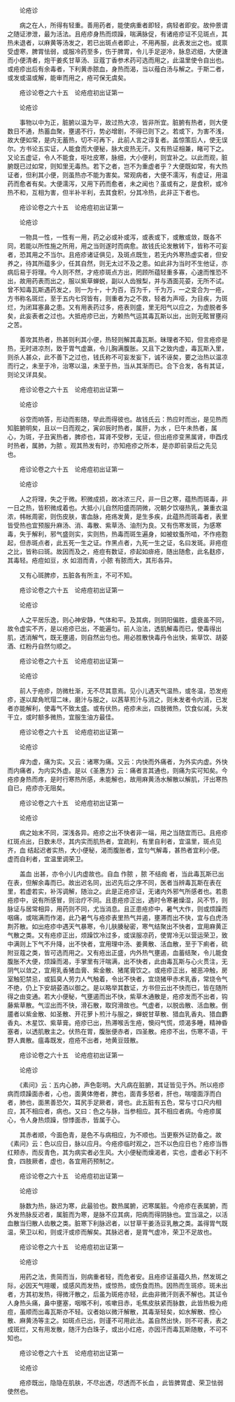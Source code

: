 <!-- { "loadSidebar": true } -->
　　论疮诊

　　病之在人，所得有轻重。善用药者，能使病重者即轻，病轻者即安。故仲景谓之随证渗泄，最为活法。且疮疹身热而烦躁，喘满脉促，有诸疮疹证不见斑点，其热未退者，以麻黄等汤发之，若已出斑点者即止，不用再服，此表发出之也。或禀受虚寒，脾胃怯弱，或服冷药至多，伤于脾胃，令儿手足逆冷，脉息迟细，大便溏而小便清者，炮干姜炙甘草汤、豆蔻丁香参术药可选而用之，此温里使令自出也。或疮疹出后有余毒者，下利黄赤脓血，身热而渴，当以薤白汤与解之。于斯二者，或发或温或解，能审而用之，疮可保无虞矣。

　　疮诊论卷之六十五　论疮痘初出证第一

　　论疮诊

　　事物以中为正，脏腑以温为平，故过热大凉，皆非所宜。脏腑有热者，则大便数日不通，热蓄血聚，壅遏不行，势必增剧，不得已则下之。若或下，为害不浅，故大便如常，是内无蓄热，切不可再下，此前人言之谆复者。盖惊策后人，使无误尔。方书论五实证，人能食而大便秘，脉大皮热无汗。又有热证相兼，睹可下之。又论五虚证，令人不能食，呕吐皮寒，脉细，大小便利，则宜补之。以此而观，脏腑既已过如常，则知里无毒热。若下之者，岂不为重虚者乎？大便既如常，有大热证者，但利其小便，则虽热亦不能为害矣。常观病者，大便不濡泻，有虚证，用温药而愈者有矣。大便濡泻，又用下药而愈者，未之闻也？虽或有之，是食积，或冷热不和，互相为害，但半补半利，去其食积，分其冷热，此非正下者也。

　　疮诊论卷之六十五　论疮痘初出证第一

　　论疮诊

　　一物具一性，一性有一用，药之必或补或泻，或表或下，或散或敛，既各不同，若能以所性施之所用，用之当则遂时而病愈。故钱氏论发散转下，皆称不可妄者，恐其用之不当尔。且疮疹诸证俱见，及斑点既生，若无内外寒热虚实者，但安养之，待其所蕴多少，任其自然，则无太过不及之患。如此非为当时不生他证，亦病后易于将理。今人则不然，才疮疹斑点方出，罔顾所蕴轻重多寡，心速而惟恐不出，故用药表而出之，服以紫草蝉蜕，副以人齿猴梨，并与酒面芫荽，无所不试。曾不知毒瓦斯遇药发之，则一为十，十为百，百为千，千为万，一之变合为一疮，方书称名斑烂，至于五内七窍皆有，则重者为之不救，轻者为声哑，为目疾，为斑烂，为闭耳塞鼻之患。又有用表药过多，疮表则盛，里无阳气以应之，为虚脱者多矣，此妄表者之过也。大抵疮疹已出，方赖热气运其毒瓦斯以出，出则无眩冒壅闷之苦。

　　善攻其热者，热甚则利其小便，热轻则解其毒瓦斯。昧理者不知，但言疮疹是热，无时进凉剂，致于胃气虚羸，令儿胸满腹胀。又且下之致内虚，毒瓦斯入里，则杀人甚众，此不善下之过也，钱氏称不可妄发妄下，诚不诬矣，要之治热以温凉而行之，未至于冷，治寒以温，未至于热，当从其渐而已。合下合发，各有其证，则论又详具矣。

　　疮诊论卷之六十五　论疮痘初出证第一

　　论疮诊

　　谷空而响答，形动而影随，举此而得彼也。故钱氏云：热应时而出，是见热而知脏腑明矣，且以一日而观之，寅卯辰时热者，属肝，为水 ，巳午未热者，属心，为斑，子丑寅热者，脾疹也，耳肾不受秽，无证，但出疮疹变黑属肾，申酉戌时热者，属肺，为脓 。观其热发有时，亦知疮疹之所本，是亦即前录后之先见也。

　　疮诊论卷之六十五　论疮痘初出证第一

　　论疮诊

　　人之将理，失之于微。积微成损，故冰浓三尺，非一日之寒，蕴热而斑毒，非一日之热，皆积微成着也。大抵小儿自然阳盛而阴微，况朝夕饮啜热乳，兼重衣温浓，帏帐周密，则伤皮肤，害血脉，疮疡发黄，是生多疾，此蕴热而斑毒者，表里皆受热也宜预服升麻汤、消、毒散、紫草汤、油剂为良。又有伤寒发斑，为感寒毒，失于解利，邪气盛则实，实则热，热毒而斑生遍身，如被蚊蚤所啮，不作疮胞起，但赤斑点者，此五死一生之证。作黑点者，九死一生之证，名曰发斑。非疮痘之比，皆称曰斑。故因而及之，疮痘有数证，疹起如痱疮，随出随愈，此名麸疹，其毒轻。疮痘如豆，水 如泪而青，小脓 有脓而大，其形各异。

　　又有心斑脾疹，五脏各有所主，不可不知。

　　疮诊论卷之六十五　论疮痘初出证第一

　　论疮诊

　　人之平居乐逸，则心神安静，气体和平。及其病，则阴阳偏胜，盛衰虽不同，故令虚实不齐，是以疮疹已出，不能遍匀。前人治法，透肌解毒而已，使毒得出肌，透消解气，既无壅遏，则自然出匀也。用必胜散快毒丹令出快，紫草饮、胡荽酒、红粉丹自然匀顺之。

　　疮诊论卷之六十五　论疮痘初出证第一

　　论疮诊

　　前人于疮疹，防微杜渐，无不尽其意焉。见小儿遇天气温热，或冬温，恐发疮疹，遂以犀角玳瑁二味，磨汁与服之，以茜草煎汁与消之，则未发者令内消，已发者亦能解利，使毒气不致太盛。或有伏热，疮疹未出，四肢微热，饮食似减，头发干立，或时额多微热，宜服生油方最佳。

　　疮诊论卷之六十五　论疮痘初出证第一

　　论疮诊

　　痒为虚，痛为实。又云：诸寒为痛。又云：内快而外痛者，为外实内虚。外快而内痛者，为内实外虚。是以《圣惠方》云：痛者言其通也，则痛为实可知矣。今疮疹身热而疼，是时行寒热所感，未能解也，故用麻黄汤水解散以解肌，汗出寒热自已，疮疹亦无阻矣。

　　疮诊论卷之六十五　论疮痘初出证第一

　　论疮诊

　　病之始末不同，深浅各异。疮疹之出不快者非一端，用之当随宜而已。且疮疹红斑点出，日数未尽，其内实而肌热者，宜疏利，有里自利者，宜温里，斑点见齐，血 结起迟者实热，大小便秘，渴而腹胀者，宜匀气解毒，甚热者宜利小便。虚而自利者，宜温里调荣卫。

　　盖血 出甚，亦令小儿内虚故也。自血 作脓 ，脓 不结痂 者，当此毒瓦斯已出在表，但解余毒而已。故出迟名同，出迟先后之序不同，医者当辨毒瓦斯在表在里，若虚若实，补泻调解，随治之。此是正疮疹证，无诸内外邪气所感者也。若患疮疹中，说有所感冒，则治疗不同。且患疮疹正出，遇时令寒暑燥湿，风不节，则脉证与居常相异，用药则不同，尤当消息。且正患疮疹中，暑气大作，则或烦躁而咽痛，或喘满而作渴，此乃暑气与疮疹表里热气并遏，壅滞而出不快，宜与白虎汤荆芥散。如出疮疹中遇天气暴寒，令儿肤腠秘密，寒气结聚出不快者，宜用麻黄正气散之类。又有疮疹正出，烦躁饮冷过多，或误服凉药，使胃冷无以营运荣卫，致中满则上下气不升降，出不快者，宜用理中汤、姜黄散、活血散，至于下痢者，硫附豆蔻之类，皆可选而用之。又有疮出正盛，内外热气壅遏，血蓄结聚，令儿能食腹胀不大便，烦躁而渴，手掌里有汗喘满，出不快者，此由毒瓦斯与心火贯注，无阴气以敛之，宜用乳香猪血膏、紫金散、猪尾膏饮之。或疮疹正出，被恶冲触，房室触犯禁忌，或狐臭人劳力人气触着，令出不快者，宜烧猪甲赤术乳香，常烧令气不绝，仍上下安胡荽酒以御之。是以略举其数证，方书但云出不快而已，皆在随所得之由变通。若大小便秘，气壅遏而出不快，紫草木通散是，疮疹发而不出者，钩藤紫草散。气涩出而不快，滑石散，取窍滑故也。气虚者，以脱齿散、活血散。倒靥者以紫金散、如圣散、开花萝卜煎汁与服之，蝉蜕甘草散、猎血乳香丸、猎血麝香丸、木星饮、紫草膏。疮疹已出，热滞喉舌生疮，懊闷气慌，烦渴多睡，精神昏塞者，以透肌散主之。伏热在胃，腹胀便赤者，四圣散。疮疹不出，伤寒不语，干野人粪散。瘟毒既发，痘疮不出者，地黄豆豉散。

　　疮诊论卷之六十五　论疮痘初出证第一

　　论疮诊

　　《素问》云：五内心肺，声色彰明。大凡病在脏腑，其证皆见于外。所以疮疹病而烦躁面赤者，心也，面黄体倦者，脾也，面青多怒者，肝也，喘嚏面浮而白者，肺也，面黑善恐欠，耳尻手足厥者，肾也。此五脏有五色，常与寸口尺内相应，其不相应者，病也。又曰：色之与脉，当参相应。其不相应者病。今疮疹属心，令人身热烦躁，惊悸面赤，皆属于心。

　　其赤者顺，今面色青，是色不与病相应，为不顺也。当更察外证防备之。故《素问》云：色以应日，脉以应月。今疮疹临时观之，岂不以色应日也？疮疹当唇红颊赤，而反青色，其为病实者必生风。大小便秘而燥渴者，实也，虚者必下利不食，四肢厥者，虚也，各宜用药预制之。

　　疮诊论卷之六十五　论疮痘初出证第一

　　论疮诊

　　脉数为热，脉迟为寒，此最验也。数热属腑，迟寒属脏。今疮疹在表属腑，而外发热脉反迟者，属脏而为寒，是脉不应其病，阳病而得阴脉也。宜当温之，以活血散当归散人齿散之类。脏寒下利脉迟者，以甘草干姜汤豆乳散之类。盖得胃气既温，荣卫以和，则或汗或疹而解矣。其脉迟者，是胃气虚冷，荣卫不足故也。

　　疮诊论卷之六十五　论疮痘初出证第一

　　论疮诊

　　用药之法，贵简而当，则病重者轻，而危者安。且疮疹证虽蕴久热，然发斑之际，必因天气暄暖，或感风而发热，或惊热，或伤食而热。因热而生斑疹。斑未出者，方其初发热，得微汗散之，后虽为斑疮亦轻，此由非微汗则表不解也。其证令人身热头痛，鼻中壅塞，咽喉不利，咳嗽目赤，毛焦皮肤紧而脉数，此皆热极为疮痘，虽顺而出毒瓦斯亦不轻。议者始以微汗解散，其毒渐轻矣，如水解散、控心散、麻黄汤等主之。如斑点已出，则谨不可用此法。盖自然出快，则不可表，表之成斑烂，又有用发散，随汗为白珠子，或出小红疮，亦因汗而毒瓦斯随散，不可不知也。

　　疮诊论卷之六十五　论疮痘初出证第一

　　论疮诊

　　疮疹既出，隐隐在肌肤，不尽出透，尽透而不长血 ，此皆脾胃虚、荣卫怯弱使然也。

